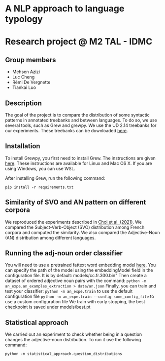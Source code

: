 # A NLP approach to language typology
# Research project @ M2 TAL - IDMC

## Group members

- Mehsen Azizi
- Luc Cheng
- Rémi De Vergnette
- Tiankai Luo

## Description

The goal of the project is to compare the distribution of some syntactic patterns in annotated treebanks and between languages. 
To do so, we use several tools, such as Grew and grewpy. We use the UD 2.14 treebanks for our experiments. 
These treebanks can be downloaded [here](https://lindat.mff.cuni.cz/repository/xmlui/handle/11234/1-5502#show-files).


## Installation

To install Grewpy, you first need to install Grew. The instructions are given [here](https://grew.fr/usage/install/). These instructions are available for Linux and Mac OS X. If you are using Windows, you can use WSL.

After installing Grew, run the following command:

```pip install -r requirements.txt```

## Similarity of SVO and AN pattern on different corpora
We reproduced the experiments described in [Choi et al. (2021)](https://aclanthology.org/2021.ranlp-1.33.pdf). We compared the Subject-Verb-Object (SVO) distribution 
among French corpora and computed the similarity. We also compared the Adjective-Noun (AN) distribution among different languages.


## Running the adj-noun order classifier
You will need to use a pretrained fattext word embedding model [here](https://fasttext.cc/docs/en/crawl-vectors.html). You can specify the path of the model using the 
embeddingModel field in the configuration file. It is by default: models/cc.fr.300.bin"
Then create a dataset of ordered adjective noun pairs with the command: 
``python -m an_expe.an_examples_extraction > data/an.json``
Finally, you can train and test your classifier:
``python -m an_expe.train`` to use the default configuration file
``python -m an_expe.train --config some_config_file`` to use a custom configuration file
We train with early stopping, the best checkpoint is saved under models/best.pt


## Statistical approach

We carried out an experiment to check whether being in a question changes the 
adjective-noun distribution. To run it use the following command:

```python -m statistical_approach.question_distributions```
